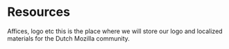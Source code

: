 # Resources
Affices, logo etc 
this is the place where we will store our logo and localized materials for the Dutch Mozilla community.
